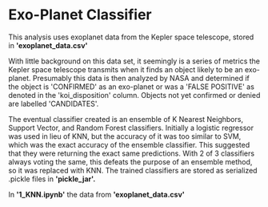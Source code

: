 # Exo-Planet Classifier
This analysis uses exoplanet data from the Kepler space telescope, stored in **'exoplanet_data.csv'**

With little background on this data set, it seemingly is a series of metrics the Kepler space telescope transmits when it finds an object likely to be an exo-planet.  Presumably this data is then analyzed by NASA and determined if the object is 'CONFIRMED' as an exo-planet or was a 'FALSE POSITIVE' as denoted in the 'koi_disposition' column.  Objects not yet confirmed or denied are labelled 'CANDIDATES'.  

The eventual classifier created is an ensemble of  K Nearest Neighbors, Support Vector, and Random Forest classifiers. Initially a logistic regressor was used in lieu of KNN, but the accuracy of it was too similar to SVM, which was the exact accuracy of the ensemble classifier. This suggested that they were returning the exact same predictions.  With 2 of 3 classifiers always voting the same, this defeats the purpose of an ensemble method, so it was replaced with KNN.   The trained classifiers are stored as serialized .pickle files in **'pickle_jar'.**

In **'1_KNN.ipynb'** the data from **'exoplanet_data.csv'**
